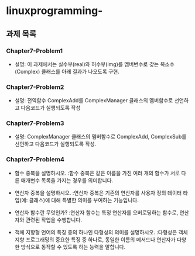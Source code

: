 # linuxprogramming-
## 과제 목록

### Chapter7-Problem1
- 설명: 이 과제에서는 실수부(real)와 허수부(img)를 멤버변수로 갖는 복소수(Complex) 클래스를 아래 결과가 나오도록 구현.

### Chapter7-Problem2
- 설명: 전역함수 ComplexAdd를 ComplexManager 클래스의 멤버함수로 선언하고 다음코드가 실행되도록 작성

### Chapter7-Problem3
- 설명: ComplexManager 클래스의 멤버함수로 ComplexAdd, ComplexSub를 선언하고 다음코드가 실행되도록 작성.

### Chapter7-Problem4

- 함수 중복을 설명하시오.
:함수 중복은 같은 이름을 가진 여러 개의 함수가 서로 다른 매개변수 목록을 가지는 경우를 의미합니다.

- 연산자 중복을 설명하시오.
:연산자 중복은 기존의 연산자를 사용자 정의 데이터 타입(예: 클래스)에 대해 특별한 의미를 부여하는 기능입니다.

- 연산자 함수란 무엇인가?
:연산자 함수는 특정 연산자를 오버로딩하는 함수로, 연산자와 관련된 작업을 수행합니다.

- 객체 지향형 언어의 특징 중의 하나인 다형성의 의미를 설명하시오.
:다형성은 객체 지향 프로그래밍의 중요한 특징 중 하나로, 동일한 이름의 메서드나 연산자가 다양한 방식으로 동작할 수 있도록 하는 능력을 말합니다.

